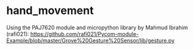 # hand_movement

Using the PAJ7620 module and micropython library by Mahmud Ibrahim (rafi021): https://github.com/rafi021/Pycom-module-Example/blob/master/Grove%20Gesture%20Sensor/lib/gesture.py
